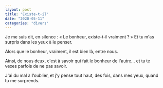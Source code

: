 ```yaml
---
layout: post
title: "Existe-t-il"
date: "2020-05-11"
categories: "divers"
---
```


Je me suis dit, en silence :
« Le bonheur, existe-t-il vraiment ? »
Et tu m'as surpris dans les yeux à le penser.

Alors que le bonheur, vraiment,
il est bien là,
entre nous.

Ainsi, de nous deux,
c'est à savoir qui fait le bonheur de l'autre…
et tu te vexes parfois de ne pas savoir.

J'ai du mal à l'oublier,
et j'y pense tout haut, des fois,
dans mes yeux, quand tu me surprends.
